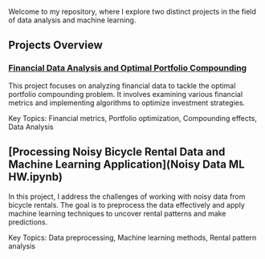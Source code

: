 Welcome to my repository, where I explore two distinct projects in the field of data analysis and machine learning.

## Projects Overview
### [Financial Data Analysis and Optimal Portfolio Compounding](https://github.com/vittoriashch/HSE-projects/blob/main/Noisy%20Data%20ML%20HW.ipynb)

This project focuses on analyzing financial data to tackle the optimal portfolio compounding problem. It involves examining various financial metrics and implementing algorithms to optimize investment strategies.

Key Topics: Financial metrics, Portfolio optimization, Compounding effects, Data Analysis

## **[Processing Noisy Bicycle Rental Data and Machine Learning Application](Noisy Data ML HW.ipynb)**
In this project, I address the challenges of working with noisy data from bicycle rentals. The goal is to preprocess the data effectively and apply machine learning techniques to uncover rental patterns and make predictions.

Key Topics: Data preprocessing, Machine learning methods, Rental pattern analysis
